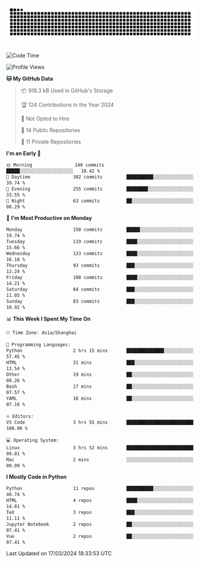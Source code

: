 ![](https://raw.githubusercontent.com/BorisYang326/BorisYang326/output/github-contribution-grid-snake-dark.svg)

<!--START_SECTION:waka-->
![Code Time](http://img.shields.io/badge/Code%20Time-46%20hrs%2049%20mins-blue)

![Profile Views](http://img.shields.io/badge/Profile%20Views-1-blue)

**🐱 My GitHub Data** 

> 📦 918.3 kB Used in GitHub's Storage 
 > 
> 🏆 124 Contributions in the Year 2024
 > 
> 🚫 Not Opted to Hire
 > 
> 📜 14 Public Repositories 
 > 
> 🔑 11 Private Repositories 
 > 
**I'm an Early 🐤** 

```text
🌞 Morning                140 commits         █████░░░░░░░░░░░░░░░░░░░░   18.42 % 
🌆 Daytime                302 commits         ██████████░░░░░░░░░░░░░░░   39.74 % 
🌃 Evening                255 commits         ████████░░░░░░░░░░░░░░░░░   33.55 % 
🌙 Night                  63 commits          ██░░░░░░░░░░░░░░░░░░░░░░░   08.29 % 
```
📅 **I'm Most Productive on Monday** 

```text
Monday                   150 commits         █████░░░░░░░░░░░░░░░░░░░░   19.74 % 
Tuesday                  119 commits         ████░░░░░░░░░░░░░░░░░░░░░   15.66 % 
Wednesday                123 commits         ████░░░░░░░░░░░░░░░░░░░░░   16.18 % 
Thursday                 93 commits          ███░░░░░░░░░░░░░░░░░░░░░░   12.24 % 
Friday                   108 commits         ████░░░░░░░░░░░░░░░░░░░░░   14.21 % 
Saturday                 84 commits          ███░░░░░░░░░░░░░░░░░░░░░░   11.05 % 
Sunday                   83 commits          ███░░░░░░░░░░░░░░░░░░░░░░   10.92 % 
```


📊 **This Week I Spent My Time On** 

```text
🕑︎ Time Zone: Asia/Shanghai

💬 Programming Languages: 
Python                   2 hrs 15 mins       ██████████████░░░░░░░░░░░   57.45 % 
HTML                     31 mins             ███░░░░░░░░░░░░░░░░░░░░░░   13.54 % 
Other                    19 mins             ██░░░░░░░░░░░░░░░░░░░░░░░   08.26 % 
Bash                     17 mins             ██░░░░░░░░░░░░░░░░░░░░░░░   07.57 % 
YAML                     16 mins             ██░░░░░░░░░░░░░░░░░░░░░░░   07.16 % 

🔥 Editors: 
VS Code                  3 hrs 55 mins       █████████████████████████   100.00 % 

💻 Operating System: 
Linux                    3 hrs 52 mins       █████████████████████████   99.01 % 
Mac                      2 mins              ░░░░░░░░░░░░░░░░░░░░░░░░░   00.99 % 
```

**I Mostly Code in Python** 

```text
Python                   11 repos            ██████████░░░░░░░░░░░░░░░   40.74 % 
HTML                     4 repos             ████░░░░░░░░░░░░░░░░░░░░░   14.81 % 
TeX                      3 repos             ███░░░░░░░░░░░░░░░░░░░░░░   11.11 % 
Jupyter Notebook         2 repos             ██░░░░░░░░░░░░░░░░░░░░░░░   07.41 % 
Vue                      2 repos             ██░░░░░░░░░░░░░░░░░░░░░░░   07.41 % 
```




 Last Updated on 17/03/2024 18:33:53 UTC
<!--END_SECTION:waka-->
